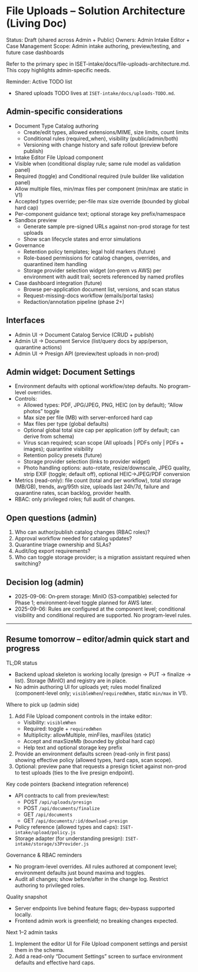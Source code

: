 # File Uploads – Solution Architecture (Living Doc)

Status: Draft (shared across Admin + Public)
Owners: Admin Intake Editor + Case Management
Scope: Admin intake authoring, preview/testing, and future case dashboards

Refer to the primary spec in ISET-intake/docs/file-uploads-architecture.md. This copy highlights admin-specific needs.

Reminder: Active TODO list
- Shared uploads TODO lives at `ISET-intake/docs/uploads-TODO.md`.

## Admin-specific considerations
- Document Type Catalog authoring
  - Create/edit types, allowed extensions/MIME, size limits, count limits
  - Conditional rules (required_when), visibility (public/admin/both)
  - Versioning with change history and safe rollout (preview before publish)
 - Intake Editor File Upload component
  - Visible when (conditional display rule; same rule model as validation panel)
  - Required (toggle) and Conditional required (rule builder like validation panel)
  - Allow multiple files, min/max files per component (min/max are static in V1)
   - Accepted types override; per-file max size override (bounded by global hard cap)
   - Per-component guidance text; optional storage key prefix/namespace
- Sandbox preview
  - Generate sample pre-signed URLs against non-prod storage for test uploads
  - Show scan lifecycle states and error simulations
- Governance
  - Retention policy templates; legal hold markers (future)
  - Role-based permissions for catalog changes, overrides, and quarantined item handling
  - Storage provider selection widget (on‑prem vs AWS) per environment with audit trail; secrets referenced by named profiles
- Case dashboard integration (future)
  - Browse per-application document list, versions, and scan status
  - Request-missing-docs workflow (emails/portal tasks)
  - Redaction/annotation pipeline (phase 2+)

## Interfaces
- Admin UI -> Document Catalog Service (CRUD + publish)
- Admin UI -> Document Service (list/query docs by app/person, quarantine actions)
- Admin UI -> Presign API (preview/test uploads in non-prod)

## Admin widget: Document Settings
- Environment defaults with optional workflow/step defaults. No program-level overrides.
- Controls:
  - Allowed types: PDF, JPG/JPEG, PNG, HEIC (on by default); “Allow photos” toggle
  - Max size per file (MB) with server-enforced hard cap
  - Max files per type (global defaults)
  - Optional global total size cap per application (off by default; can derive from schema)
  - Virus scan required; scan scope (All uploads | PDFs only | PDFs + images); quarantine visibility
  - Retention policy presets (future)
  - Storage provider selection (links to provider widget)
  - Photo handling options: auto-rotate, resize/downscale, JPEG quality, strip EXIF (toggle; default off), optional HEIC→JPEG/PDF conversion
- Metrics (read-only): file count (total and per workflow), total storage (MB/GB), trends, avg/95th size, uploads last 24h/7d, failure and quarantine rates, scan backlog, provider health.
- RBAC: only privileged roles; full audit of changes.

## Open questions (admin)
1) Who can author/publish catalog changes (RBAC roles)?
2) Approval workflow needed for catalog updates?
3) Quarantine triage ownership and SLAs?
4) Audit/log export requirements?
5) Who can toggle storage provider; is a migration assistant required when switching?

## Decision log (admin)
 - 2025-09-06: On‑prem storage: MinIO (S3‑compatible) selected for Phase 1; environment-level toggle planned for AWS later.
 - 2025-09-06: Rules are configured at the component level; conditional visibility and conditional required are supported. No program-level rules.

---

## Resume tomorrow – editor/admin quick start and progress

TL;DR status
- Backend upload skeleton is working locally (presign → PUT → finalize → list). Storage (MinIO) and registry are in place.
- No admin authoring UI for uploads yet; rules model finalized (component-level only; `visibleWhen`/`requiredWhen`, static `min/max` in V1).

Where to pick up (admin side)
1) Add File Upload component controls in the intake editor:
   - Visibility: `visibleWhen`
   - Required: toggle + `requiredWhen`
   - Multiplicity: allowMultiple, minFiles, maxFiles (static)
   - Accept and maxSizeMb (bounded by global hard cap)
   - Help text and optional storage key prefix
2) Provide an environment defaults screen (read-only in first pass) showing effective policy (allowed types, hard caps, scan scope).
3) Optional: preview pane that requests a presign ticket against non-prod to test uploads (ties to the live presign endpoint).

Key code pointers (backend integration reference)
- API contracts to call from preview/test:
  - POST `/api/uploads/presign`
  - POST `/api/documents/finalize`
  - GET `/api/documents`
  - GET `/api/documents/:id/download-presign`
- Policy reference (allowed types and caps): `ISET-intake/upload/policy.js`
- Storage adapter (for understanding presign): `ISET-intake/storage/s3Provider.js`

Governance & RBAC reminders
- No program-level overrides. All rules authored at component level; environment defaults just bound maxima and toggles.
- Audit all changes; show before/after in the change log. Restrict authoring to privileged roles.

Quality snapshot
- Server endpoints live behind feature flags; dev-bypass supported locally.
- Frontend admin work is greenfield; no breaking changes expected.

Next 1–2 admin tasks
1) Implement the editor UI for File Upload component settings and persist them in the schema.
2) Add a read-only “Document Settings” screen to surface environment defaults and effective hard caps.
